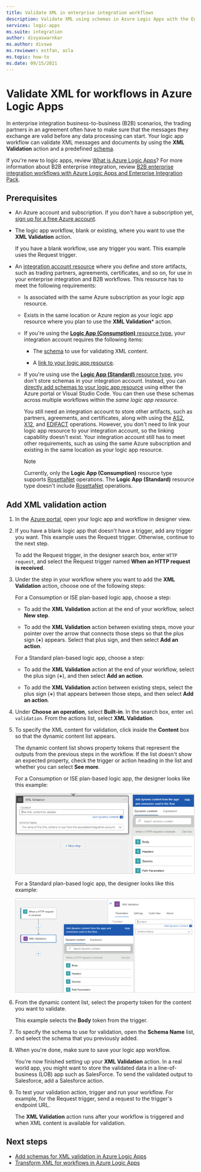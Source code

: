 ```yaml
---
title: Validate XML in enterprise integration workflows
description: Validate XML using schemas in Azure Logic Apps with the Enterprise Integration Pack.
services: logic-apps
ms.suite: integration
author: divyaswarnkar
ms.author: divswa
ms.reviewer: estfan, azla
ms.topic: how-to
ms.date: 09/15/2021
---
```


# Validate XML for workflows in Azure Logic Apps

In enterprise integration business-to-business (B2B) scenarios, the trading partners in an agreement often have to make sure that the messages they exchange are valid before any data processing can start. Your logic app workflow can validate XML messages and documents by using the **XML Validation** action and a predefined [schema](logic-apps-enterprise-integration-schemas.md).

If you're new to logic apps, review [What is Azure Logic Apps](logic-apps-overview.md)? For more information about B2B enterprise integration, review [B2B enterprise integration workflows with Azure Logic Apps and Enterprise Integration Pack](logic-apps-enterprise-integration-overview.md).

## Prerequisites

* An Azure account and subscription. If you don't have a subscription yet, [sign up for a free Azure account](https://azure.microsoft.com/free/?WT.mc_id=A261C142F).

* The logic app workflow, blank or existing, where you want to use the **XML Validation** action.

  If you have a blank workflow, use any trigger you want. This example uses the Request trigger.

* An [integration account resource](logic-apps-enterprise-integration-create-integration-account.md) where you define and store artifacts, such as trading partners, agreements, certificates, and so on, for use in your enterprise integration and B2B workflows. This resource has to meet the following requirements:

  * Is associated with the same Azure subscription as your logic app resource.

  * Exists in the same location or Azure region as your logic app resource where you plan to use the **XML Validation*** action.

  * If you're using the [**Logic App (Consumption)** resource type](logic-apps-overview.md#resource-type-and-host-environment-differences), your integration account requires the following items:

    * The [schema](logic-apps-enterprise-integration-schemas.md) to use for validating XML content.

    * A [link to your logic app resource](logic-apps-enterprise-integration-create-integration-account.md#link-account).

  * If you're using use the [**Logic App (Standard)** resource type](logic-apps-overview.md#resource-type-and-host-environment-differences), you don't store schemas in your integration account. Instead, you can [directly add schemas to your logic app resource](logic-apps-enterprise-integration-schemas.md) using either the Azure portal or Visual Studio Code. You can then use these schemas across multiple workflows within the *same logic app resource*.

    You still need an integration account to store other artifacts, such as partners, agreements, and certificates, along with using the [AS2](logic-apps-enterprise-integration-as2.md), [X12](logic-apps-enterprise-integration-x12.md), and [EDIFACT](logic-apps-enterprise-integration-edifact.md) operations. However, you don't need to link your logic app resource to your integration account, so the linking capability doesn't exist. Your integration account still has to meet other requirements, such as using the same Azure subscription and existing in the same location as your logic app resource.

    > [!NOTE]
    > Currently, only the **Logic App (Consumption)** resource type supports [RosettaNet](logic-apps-enterprise-integration-rosettanet.md) operations. 
    > The **Logic App (Standard)** resource type doesn't include [RosettaNet](logic-apps-enterprise-integration-rosettanet.md) operations.

## Add XML validation action

1. In the [Azure portal](https://portal.azure.com), open your logic app and workflow in designer view.

1. If you have a blank logic app that doesn't have a trigger, add any trigger you want. This example uses the Request trigger. Otherwise, continue to the next step.

   To add the Request trigger, in the designer search box, enter `HTTP request`, and select the Request trigger named **When an HTTP request is received**.

1. Under the step in your workflow where you want to add the **XML Validation** action, choose one of the following steps:

   For a Consumption or ISE plan-based logic app, choose a step:

   * To add the **XML Validation** action at the end of your workflow, select **New step**.

   * To add the **XML Validation** action between existing steps, move your pointer over the arrow that connects those steps so that the plus sign (**+**) appears. Select that plus sign, and then select **Add an action**.

   For a Standard plan-based logic app, choose a step:

   * To add the **XML Validation** action at the end of your workflow, select the plus sign (**+**), and then select **Add an action**.

   * To add the **XML Validation** action between existing steps, select the plus sign (**+**) that appears between those steps, and then select **Add an action**.

1. Under **Choose an operation**, select **Built-in**. In the search box, enter `xml validation`. From the actions list, select **XML Validation**.

1. To specify the XML content for validation, click inside the **Content** box so that the dynamic content list appears.

   The dynamic content list shows property tokens that represent the outputs from the previous steps in the workflow. If the list doesn't show an expected property, check the trigger or action heading in the list and whether you can select **See more**.

   For a Consumption or ISE plan-based logic app, the designer looks like this example:

   ![Screenshot showing multi-tenant designer with opened dynamic content list, cursor in "Content" box, and opened dynamic content list.](./media/logic-apps-enterprise-integration-xml-validation/open-dynamic-content-list-multi-tenant.png)

   For a Standard plan-based logic app, the designer looks like this example:

   ![Screenshot showing single-tenant designer with opened dynamic content list, cursor in "Content" box, and opened dynamic content list](./media/logic-apps-enterprise-integration-xml-validation/open-dynamic-content-list-single-tenant.png)

1. From the dynamic content list, select the property token for the content you want to validate.

   This example selects the **Body** token from the trigger.

1. To specify the schema to use for validation, open the **Schema Name** list, and select the schema that you previously added.

1. When you're done, make sure to save your logic app workflow.

   You're now finished setting up your **XML Validation** action. In a real world app, you might want to store the validated data in a line-of-business (LOB) app such as SalesForce. To send the validated output to Salesforce, add a Salesforce action.

1. To test your validation action, trigger and run your workflow. For example, for the Request trigger, send a request to the trigger's endpoint URL.

   The **XML Validation** action runs after your workflow is triggered and when XML content is available for validation.

## Next steps

* [Add schemas for XML validation in Azure Logic Apps](logic-apps-enterprise-integration-schemas.md)
* [Transform XML for workflows in Azure Logic Apps](logic-apps-enterprise-integration-transform.md)